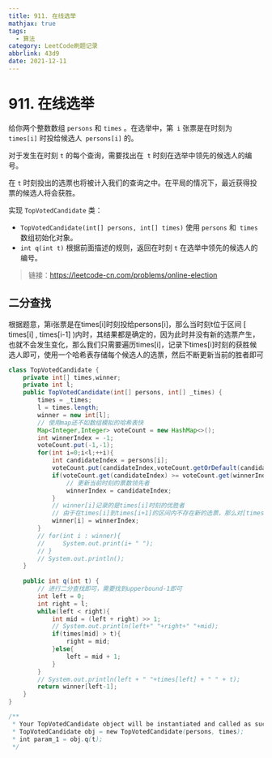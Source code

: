 ```yaml
---
title: 911. 在线选举
mathjax: true
tags:
  - 算法
category: LeetCode刷题记录
abbrlink: 43d9
date: 2021-12-11
---
```

# 911. 在线选举

给你两个整数数组 `persons` 和 `times` 。在选举中，第` i` 张票是在时刻为` times[i]` 时投给候选人` persons[i]` 的。

对于发生在时刻 `t` 的每个查询，需要找出在` t` 时刻在选举中领先的候选人的编号。

在 `t` 时刻投出的选票也将被计入我们的查询之中。在平局的情况下，最近获得投票的候选人将会获胜。

实现 `TopVotedCandidate` 类：

- `TopVotedCandidate(int[] persons, int[] times)` 使用 `persons` 和` times` 数组初始化对象。
- `int q(int t)` 根据前面描述的规则，返回在时刻 `t` 在选举中领先的候选人的编号。

> 链接：https://leetcode-cn.com/problems/online-election

<!-- more -->

## 二分查找

根据题意，第i张票是在times[i]时刻投给persons[i]，那么当时刻t位于区间 [ times[i] , times[i-1] )内时，其结果都是确定的，因为此时并没有新的选票产生，也就不会发生变化，那么我们只需要遍历times[i]，记录下times[i]时刻的获胜候选人即可，使用一个哈希表存储每个候选人的选票，然后不断更新当前的胜者即可

```java
class TopVotedCandidate {
    private int[] times,winner;
    private int l;
    public TopVotedCandidate(int[] persons, int[] _times) {
        times = _times;
        l = times.length;
        winner = new int[l];
        // 使用map还不如数组模拟的哈希表快
        Map<Integer,Integer> voteCount = new HashMap<>();
        int winnerIndex = -1;
        voteCount.put(-1,-1);
        for(int i=0;i<l;++i){
            int candidateIndex = persons[i];
            voteCount.put(candidateIndex,voteCount.getOrDefault(candidateIndex,0)+1);
            if(voteCount.get(candidateIndex) >= voteCount.get(winnerIndex)){
                // 更新当前时刻的票数领先者
                winnerIndex = candidateIndex;
            }
            // winner[i]记录的是times[i]时刻的优胜者
            // 由于在times[i]到times[i+1]的区间内不存在新的选票，那么对[times[i],times[i+1])区间内的时刻，其优胜都是winner[i]
            winner[i] = winnerIndex;
        }
        // for(int i : winner){
        //     System.out.print(i+ " ");
        // }
        // System.out.println();
    }
    
    public int q(int t) {
        // 进行二分查找即可，需要找到upperbound-1即可
        int left = 0;
        int right = l;
        while(left < right){
            int mid = (left + right) >> 1;
            // System.out.println(left+" "+right+" "+mid);
            if(times[mid] > t){
                right = mid;
            }else{
                left = mid + 1;
            }
        }
        // System.out.println(left + " "+times[left] + " " + t);
        return winner[left-1];
    }
}

/**
 * Your TopVotedCandidate object will be instantiated and called as such:
 * TopVotedCandidate obj = new TopVotedCandidate(persons, times);
 * int param_1 = obj.q(t);
 */
```

